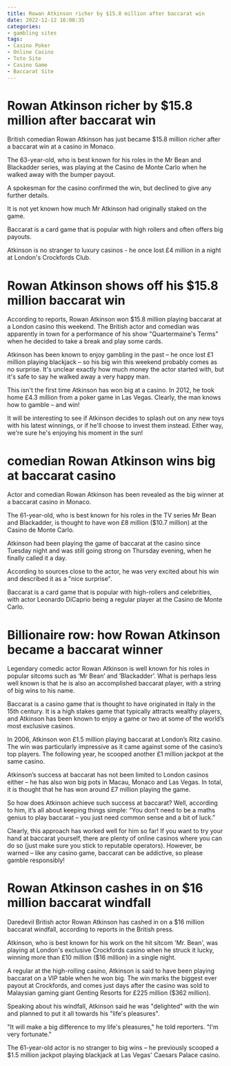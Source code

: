 ```yaml
---
title: Rowan Atkinson richer by $15.8 million after baccarat win
date: 2022-12-12 16:08:35
categories:
- gambling sites
tags:
- Casino Poker
- Online Casino
- Toto Site
- Casino Game
- Baccarat Site
---
```



#  Rowan Atkinson richer by $15.8 million after baccarat win

British comedian Rowan Atkinson has just became $15.8 million richer after a baccarat win at a casino in Monaco.

The 63-year-old, who is best known for his roles in the Mr Bean and Blackadder series, was playing at the Casino de Monte Carlo when he walked away with the bumper payout.

A spokesman for the casino confirmed the win, but declined to give any further details.

It is not yet known how much Mr Atkinson had originally staked on the game.

Baccarat is a card game that is popular with high rollers and often offers big payouts.

Atkinson is no stranger to luxury casinos - he once lost £4 million in a night at London's Crockfords Club.

#  Rowan Atkinson shows off his $15.8 million baccarat win

According to reports, Rowan Atkinson won $15.8 million playing baccarat at a London casino this weekend. The British actor and comedian was apparently in town for a performance of his show "Quartermaine's Terms" when he decided to take a break and play some cards.

Atkinson has been known to enjoy gambling in the past – he once lost £1 million playing blackjack – so his big win this weekend probably comes as no surprise. It's unclear exactly how much money the actor started with, but it's safe to say he walked away a very happy man.

This isn't the first time Atkinson has won big at a casino. In 2012, he took home £4.3 million from a poker game in Las Vegas. Clearly, the man knows how to gamble – and win!

It will be interesting to see if Atkinson decides to splash out on any new toys with his latest winnings, or if he'll choose to invest them instead. Either way, we're sure he's enjoying his moment in the sun!

#  comedian Rowan Atkinson wins big at baccarat casino 

Actor and comedian Rowan Atkinson has been revealed as the big winner at a baccarat casino in Monaco.

The 61-year-old, who is best known for his roles in the TV series Mr Bean and Blackadder, is thought to have won £8 million ($10.7 million) at the Casino de Monte Carlo.

Atkinson had been playing the game of baccarat at the casino since Tuesday night and was still going strong on Thursday evening, when he finally called it a day.

According to sources close to the actor, he was very excited about his win and described it as a "nice surprise".

Baccarat is a card game that is popular with high-rollers and celebrities, with actor Leonardo DiCaprio being a regular player at the Casino de Monte Carlo.

#  Billionaire row: how Rowan Atkinson became a baccarat winner

Legendary comedic actor Rowan Atkinson is well known for his roles in popular sitcoms such as ‘Mr Bean’ and ‘Blackadder’. What is perhaps less well known is that he is also an accomplished baccarat player, with a string of big wins to his name.

Baccarat is a casino game that is thought to have originated in Italy in the 15th century. It is a high stakes game that typically attracts wealthy players, and Atkinson has been known to enjoy a game or two at some of the world’s most exclusive casinos.

In 2006, Atkinson won £1.5 million playing baccarat at London’s Ritz casino. The win was particularly impressive as it came against some of the casino’s top players. The following year, he scooped another £1 million jackpot at the same casino.

Atkinson’s success at baccarat has not been limited to London casinos either – he has also won big pots in Macau, Monaco and Las Vegas. In total, it is thought that he has won around £7 million playing the game.

So how does Atkinson achieve such success at baccarat? Well, according to him, it’s all about keeping things simple: “You don’t need to be a maths genius to play baccarat – you just need common sense and a bit of luck.”

Clearly, this approach has worked well for him so far! If you want to try your hand at baccarat yourself, there are plenty of online casinos where you can do so (just make sure you stick to reputable operators). However, be warned – like any casino game, baccarat can be addictive, so please gamble responsibly!

#  Rowan Atkinson cashes in on $16 million baccarat windfall

Daredevil British actor Rowan Atkinson has cashed in on a $16 million baccarat windfall, according to reports in the British press.

Atkinson, who is best known for his work on the hit sitcom 'Mr. Bean', was playing at London's exclusive Crockfords casino when he struck it lucky, winning more than £10 million ($16 million) in a single night.

A regular at the high-rolling casino, Atkinson is said to have been playing baccarat on a VIP table when he won big. The win marks the biggest ever payout at Crockfords, and comes just days after the casino was sold to Malaysian gaming giant Genting Resorts for £225 million ($362 million).

Speaking about his windfall, Atkinson said he was "delighted" with the win and planned to put it all towards his "life's pleasures".

"It will make a big difference to my life's pleasures," he told reporters. "I'm very fortunate."

The 61-year-old actor is no stranger to big wins – he previously scooped a $1.5 million jackpot playing blackjack at Las Vegas' Caesars Palace casino.